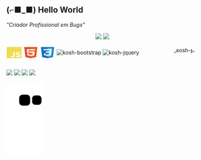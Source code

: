 
## (⌐■_■)  Hello World
*"Criador Profissional em Bugs"* 

<div align="center">
  <img height="180em" src="https://github-readme-stats.vercel.app/api?username=alexandrekosh&show_icons=true&theme=react&include_all_commits=true&count_private=true"/>
  <img height="180em" src="https://github-readme-stats.vercel.app/api/top-langs/?username=alexandrekosh&layout=compact&theme=react"/>
</div>
  
<div style="display: inline_block"><br>
  <img align="center" alt="kosh-js" height="30" width="40" src="https://raw.githubusercontent.com/devicons/devicon/master/icons/javascript/javascript-plain.svg">
  <img align="center" alt="kosh-html" height="30" width="40" src="https://raw.githubusercontent.com/devicons/devicon/master/icons/html5/html5-original.svg">
  <img align="center" alt="kosh-css" height="30" width="40" src="https://raw.githubusercontent.com/devicons/devicon/master/icons/css3/css3-original.svg">
  <img align="center" alt="kosh-bootstrap" height="35" width="45" src="https://cdn.jsdelivr.net/gh/devicons/devicon/icons/bootstrap/bootstrap-original.svg">  
  <img align="center" alt="kosh-jquery" height="35" width="45" src="https://cdn.jsdelivr.net/gh/devicons/devicon/icons/jquery/jquery-original.svg">
  <img align="right" alt="kosh-pic" height="150" style="border-radius:100px;" src="https://i.pinimg.com/564x/c6/73/f1/c673f1e3c3ba01c55b04c361f570fd53.jpg">
</div>
  
  ##
 
<div> 
  <a href="https://instagram.com/kosh.hey" target="_blank"><img src="https://img.shields.io/badge/-Instagram-%23E4405F?style=for-the-badge&logo=instagram&logoColor=white" target="_blank"></a>
 	<a href="https://discord.com/channels/Koshy#8625" target="_blank"><img src="https://img.shields.io/badge/Discord-7289DA?style=for-the-badge&logo=discord&logoColor=white" target="_blank"></a> 
   <a href="https://www.linkedin.com/in/alexandre-medeiros-64255522b/" target="_blank"><img src="https://img.shields.io/badge/-LinkedIn-%230077B5?style=for-the-badge&logo=linkedin&logoColor=white" target="_blank"></a> 
  <a href = "mailto:alexandre.koshy@gmail.com"><img src="https://img.shields.io/badge/-Gmail-%23333?style=for-the-badge&logo=gmail&logoColor=white" target="_blank"></a>
  
   ![Snake animation](https://github.com/alexandrekosh/alexandrekosh/blob/output/github-contribution-grid-snake.svg)
  
</div>
